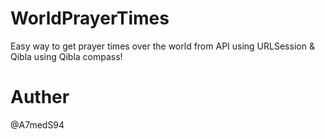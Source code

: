 # WorldPrayerTimes
Easy way to get prayer times over the world from API using URLSession &amp; Qibla using Qibla compass! 





# Auther
@A7medS94
